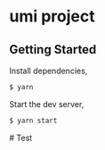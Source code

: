 # umi project

## Getting Started

Install dependencies,

```bash
$ yarn
```

Start the dev server,

```bash
$ yarn start
```
#   T e s t  
 